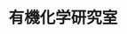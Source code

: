 ---
title: "有機化学研究室"
draft: false

# page title background image
bg_image: "images/banner/bg1.jpg"

# meta description ~100 letters in Japanese
description : "新規合成反応の開発と生理活性物質合成への応用"

# Research image
image: "images/labs/flask.jpg"

# taxonomy
la_categories: "反応化学" # 分子化学 | 物質化学 | 反応化学
keywords: ["有機合成化学", "生理活性物質", "光触媒反応"]

# faculties; label: true name and title
faculties:
- id: kadota
  name: "\u9580\u7530\u3000\u529F \u6559\u6388"
- id: takamura
  name: "\u9AD9\u6751 \u6D69\u7531 \u51C6\u6559\u6388"


# contact info
contact:
- icon: ti-email
  link: mailto:kadota-i@okayama-u.ac.jp
  name: kadota-i@okayama-u.ac.jp
- icon: ti-mobile
  link: tel:086-251-7836
  name: 086-251-7836


- name : "有機化学研究室"
  icon : "ti-world" # icon pack : https://themify.me/themify-icons
  link : "http://chem.okayama-u.ac.jp/~organic/homejpn.html"

- name : "700-8530 岡山県岡山市津島中3－1－1"
  icon : "ti-location-pin" # icon pack : https://themify.me/themify-icons
  link : "#"

# type
type: "laboratory"
---